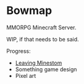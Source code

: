 # Bowmap

MMORPG Minecraft Server.

WIP, if that needs to be said.

Progress:
- [Leaving Minestom](leaving-minestom.md)
- Something game design
- Pixel art
